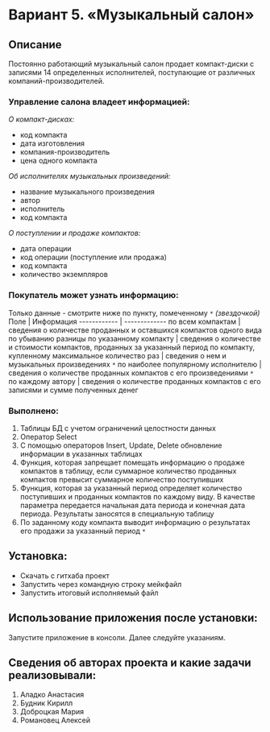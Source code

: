 # Вариант 5. «Музыкальный салон»
## Описание
Постоянно работающий музыкальный салон продает компакт-диски с записями 14 определенных исполнителей, поступающие от различных компаний-производителей. 
### Управление салона владеет информацией:
*О компакт-дисках:*
- код компакта
- дата изготовления
- компания-производитель
- цена одного компакта

*Об исполнителях музыкальных произведений:*
- название музыкального произведения
- автор
- исполнитель
- код компактa
  
*О поступлении и продаже компактов:*
- дата операции
- код операции (поступление или продажа)
- код компакта
- количество экземпляров

### Покупатель может узнать информацию:
Только данные - смотрите ниже по пункту, помеченному `*` *(звездочкой)*
Поле | Информация
------------ | -------------
по всем компактам | сведения о количестве проданных и оставшихся компактов одного вида по убыванию разницы
по указанному компакту | сведения о количестве и стоимости компактов, проданных за указанный период
по компакту, купленному максимальное количество раз | сведения о нем и музыкальных произведениях `*`
по наиболее популярному исполнителю | сведения о количестве проданных компактов с его произведениями `*`
по каждому автору | сведения о количестве проданных компактов с его записями и сумме полученных денег

### Выполнено: 
1. Таблицы БД с учетом ограничений целостности данных
2. Оператор Select 
3. С помощью операторов Insert, Update, Delete обновление информации в указанных таблицах
4. Функция, которая запрещает помещать информацию о продаже компактов в таблицу, если суммарное количество проданных компактов превысит суммарное количество поступивших
5. Функция, которая за указанный период определяет количество поступивших и проданных компактов по каждому виду. В качестве параметра передается начальная дата периода и конечная дата периода. Результаты заносятся в специальную таблицу
6. По заданному коду компакта выводит информацию о результатах его продажи за указанный период `*`

## Установка:
- Скачать с гитхаба проект
- Запустить через командную строку мейкфайл
- Запустить итоговый исполняемый файл

## Использование приложения после установки:
Запустите приложение в консоли. Далее следуйте указаниям.

## Сведения об авторах проекта и какие задачи реализовывали:
1. Аладко Анастасия
2. Будник Кирилл
3. Доброцкая Мария
4. Романовец Алексей
